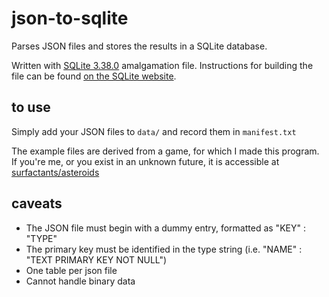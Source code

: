 # json-to-sqlite
Parses JSON files and stores the results in a SQLite database.

Written with [SQLite 3.38.0](https://github.com/sqlite/sqlite/releases/tag/version-3.38.0) amalgamation file. Instructions for building the file can be found [on the SQLite website](https://www.sqlite.org/draft/amalgamation.html).

## to use

Simply add your JSON files to `data/` and record them in `manifest.txt`

The example files are derived from a game, for which I made this program. If you're me, or you exist in an unknown future, it is accessible at [surfactants/asteroids](https://github.com/surfactants/asteroids)

## caveats

- The JSON file must begin with a dummy entry, formatted as "KEY" : "TYPE"
- The primary key must be identified in the type string (i.e. "NAME" : "TEXT PRIMARY KEY NOT NULL")
- One table per json file
- Cannot handle binary data
